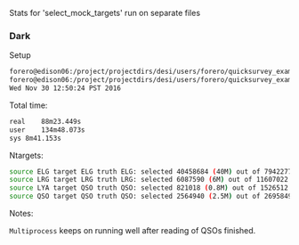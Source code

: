 Stats for 'select_mock_targets' run on separate files

### Dark

Setup

```bash
forero@edison06:/project/projectdirs/desi/users/forero/quicksurvey_example> time ~/desitarget/bin/select_mock_targets -c input/mock_dark.yaml  -O input/dark/
forero@edison06:/project/projectdirs/desi/users/forero/quicksurvey_example> date
Wed Nov 30 12:50:24 PST 2016
```

Total time: 
```bash
real	88m23.449s
user	134m48.073s
sys	8m41.153s
```
Ntargets:

```bash
source ELG target ELG truth ELG: selected 40458684 (40M) out of 79422779
source LRG target LRG truth LRG: selected 6087590 (6M) out of 11607022
source LYA target QSO truth QSO: selected 821018 (0.8M) out of 1526512
source QSO target QSO truth QSO: selected 2564940 (2.5M) out of 2695849
```

Notes:

`Multiprocess` keeps on running well after reading of QSOs finished.

